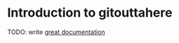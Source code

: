 # Introduction to gitouttahere

TODO: write [great documentation](http://jacobian.org/writing/what-to-write/)
